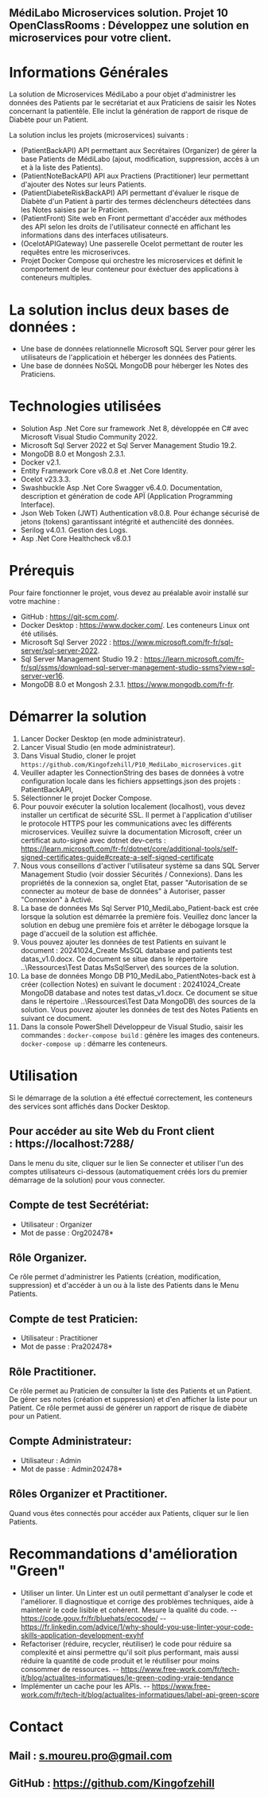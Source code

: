 MédiLabo Microservices solution.
Projet 10 OpenClassRooms : Développez une solution en microservices pour votre client.
---
# Informations Générales
La solution de Microservices MédiLabo a pour objet d'administrer les données des Patients par le secrétariat et aux Praticiens de saisir les Notes concernant la patientèle. Elle inclut la génération de rapport de risque de Diabète pour un Patient.

La solution inclus les projets (microservices) suivants : 
- (PatientBackAPI) API permettant aux Secrétaires (Organizer) de gérer la base Patients de MédiLabo (ajout, modification, suppression, accès à un et à la liste des Patients).
- (PatientNoteBackAPI) API aux Practiens (Practitioner) leur permettant d'ajouter des Notes sur leurs Patients.
- (PatientDiabeteRiskBackAPI) API permettant d'évaluer le risque de Diabète d'un Patient à partir des termes déclencheurs détectées dans les Notes saisies par le Praticien.
- (PatientFront) Site web en Front permettant d'accéder aux méthodes des API selon les droits de l'utilisateur connecté en affichant les informations dans des interfaces utilisateurs.
- (OcelotAPIGateway) Une passerelle Ocelot permettant de router les requêtes entre les microserivces.
- Projet Docker Compose qui orchestre les microservices et définit le comportement de leur conteneur pour éxéctuer des applications à conteneurs multiples. 

# La solution inclus deux bases de données : 
- Une base de données relationnelle Microsoft SQL Server pour gérer les utilisateurs de l'applicatioin et héberger les données des Patients.
- Une base de données NoSQL MongoDB pour héberger les Notes des Praticiens.

# Technologies utilisées  
  - Solution Asp .Net Core sur framework .Net 8, développée en C# avec Microsoft Visual Studio Community 2022.
  - Microsoft Sql Server 2022 et Sql Server Management Studio 19.2.
  - MongoDB 8.0 et Mongosh 2.3.1.
  - Docker v2.1. 
  - Entity Framework Core v8.0.8 et .Net Core Identity.
  - Ocelot v23.3.3.
  - Swashbuckle Asp .Net Core Swagger v6.4.0. Documentation, description et génération de code APÏ (Application Programming Interface).
  - Json Web Token (JWT) Authentication v8.0.8. Pour échange sécurisé de jetons (tokens) garantissant intégrité et authenciité des données.  
  - Serilog v4.0.1. Gestion des Logs.
  - Asp .Net Core Healthcheck v8.0.1

# Prérequis    
Pour faire fonctionner le projet, vous devez au préalable avoir installé sur votre machine :
  - GitHub : https://git-scm.com/.
  - Docker Desktop : https://www.docker.com/. Les conteneurs Linux ont été utilisés.
  - Microsoft Sql Server 2022 : https://www.microsoft.com/fr-fr/sql-server/sql-server-2022.
  - Sql Server Management Studio 19.2 : https://learn.microsoft.com/fr-fr/sql/ssms/download-sql-server-management-studio-ssms?view=sql-server-ver16.
  - MongoDB 8.0 et Mongosh 2.3.1. https://www.mongodb.com/fr-fr.

# Démarrer la solution
  1. Lancer Docker Desktop (en mode administrateur).
  2. Lancer Visual Studio (en mode administrateur).
  3. Dans Visual Studio, cloner le projet `https://github.com/Kingofzehill/P10_MediLabo_microservices.git`
  4. Veuiller adapter les ConnectionString des bases de données à votre configuration locale dans les fichiers appsettings.json des projets : PatientBackAPI, 
  5. Sélectionner le projet Docker Compose.
  6. Pour pouvoir exécuter la solution localement (localhost), vous devez installer un certificat de sécurité SSL. Il permet à l'application d'utiliser le protocole HTTPS pour les communications avec les différents microservices.
  Veuillez suivre la documentation Microsoft, créer un certificat auto-signé avec dotnet dev-certs : https://learn.microsoft.com/fr-fr/dotnet/core/additional-tools/self-signed-certificates-guide#create-a-self-signed-certificate 
  7. Nous vous conseillons d'activer l'utilisateur système sa dans SQL Server Management Studio (voir dossier Sécurités / Connexions). Dans les propriétés de la connexion sa, onglet Etat, passer "Autorisation de se connecter au moteur de base de données" à Autoriser, passer "Connexion" à Activé.
  8. La base de données Ms Sql Server P10_MediLabo_Patient-back est crée lorsque la solution est démarrée la première fois. Veuillez donc lancer la solution en debug une première fois et arrêter le débogage lorsque la page d'accueil de la solution est affichée.
  9. Vous pouvez ajouter les données de test Patients en suivant le document : 20241024_Create MsSQL database and patients test datas_v1.0.docx. Ce document se situe dans le répertoire ..\Ressources\Test Datas MsSqlServer\ des sources de la solution.  
  10. La base de données Mongo DB P10_MediLabo_PatientNotes-back est à créer (collection Notes) en suivant le document  : 20241024_Create MongoDB database and notes test datas_v1.docx.
  Ce document se situe dans le répertoire ..\Ressources\Test Data MongoDB\ des sources de la solution. Vous pouvez ajouter les données de test des Notes Patients en suivant ce document.
  11. Dans la console PowerShell Développeur de Visual Studio, saisir les commandes :
  `docker-compose build` : génère les images des conteneurs.
  `docker-compose up` : démarre les conteneurs.

  
# Utilisation
Si le démarrage de la solution a été effectué correctement, les conteneurs des services sont affichés dans Docker Desktop.
## Pour accéder au site Web du Front client : https://localhost:7288/
Dans le menu du site, cliquer sur le lien Se connecter et utiliser l'un des comptes utilisateurs ci-dessous (automatiquement créés lors du premier démarrage de la solution) pour vous connecter.

## __Compte de test Secrétériat__:
- Utilisateur : Organizer
- Mot de passe : Org202478*
## Rôle Organizer.
Ce rôle permet d'administrer les Patients (création, modification, suppression) et d'accéder à un ou à la liste des Patients dans le Menu Patients. 
## __Compte de test Praticien__:
- Utilisateur : Practitioner
- Mot de passe : Pra202478*
## Rôle Practitioner.
Ce rôle permet au Praticien de consulter la liste des Patients et un Patient. De gérer ses notes (création et suppression) et d'en afficher la liste pour un Patient. 
Ce rôle permet aussi de générer un rapport de risque de diabète pour un Patient.
## __Compte Administrateur__:
- Utilisateur : Admin
- Mot de passe : Admin202478*
## Rôles Organizer et Practitioner.

Quand vous êtes connectés pour accéder aux Patients, cliquer sur le lien Patients.

# Recommandations d'amélioration "Green"
- Utiliser un linter. Un Linter est un outil permettant d'analyser le code et l'améliorer. Il diagnostique et corrige des problèmes techniques, aide à maintenir le code lisible et cohérent. Mesure la qualité du code.
-- https://code.gouv.fr/fr/bluehats/ecocode/
-- https://fr.linkedin.com/advice/1/why-should-you-use-linter-your-code-skills-application-development-exyhf
- Refactoriser (réduire, recycler, réutiliser) le code pour réduire sa complexité et ainsi permettre qu'il soit plus performant, mais aussi réduire la quantité de code produit et le réutiliser pour moins consommer de ressources.
-- https://www.free-work.com/fr/tech-it/blog/actualites-informatiques/le-green-coding-vraie-tendance
- Implémenter un cache pour les APIs.
-- https://www.free-work.com/fr/tech-it/blog/actualites-informatiques/label-api-green-score

# Contact
## Mail : s.moureu.pro@gmail.com
## GitHub : https://github.com/Kingofzehill
